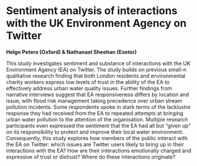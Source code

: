 # Sentiment analysis of interactions with the UK Environment Agency on Twitter
**Helge Peters (Oxford) & Nathanael Sheehan (Exeter)** 

This study investigates sentiment and substance of interactions with the UK Environment Agency (EA) on Twitter. The study builds on previous small-n qualitative research finding that both London residents and environmental charity workers express low levels of trust in the ability of the EA to effectively address urban water quality issues. Further findings from narrative interviews suggest that EA responsiveness differs by location and issue, with flood risk management taking precedence over urban stream pollution incidents. Some respondents spoke in stark terms of the lacklustre response they had received from the EA to repeated attempts at bringing urban water pollution to the attention of the organisation. Multiple research participants even expressed the sentiment that the EA had all but “given up” on its responsibility to protect and improve their local water environment. Consequently, this study explores how members of the public interact with the EA on Twitter: which issues are Twitter users likely to bring up in their interactions with the EA? How are their interactions emotionally charged and expressive of trust or distrust? Where do these interactions originate?
